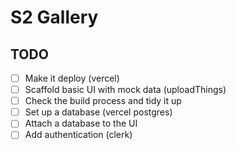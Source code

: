 # S2 Gallery

## TODO

- [ ] Make it deploy (vercel)
- [ ] Scaffold basic UI with mock data (uploadThings)
- [ ] Check the build process and tidy it up
- [ ] Set up a database (vercel postgres)
- [ ] Attach a database to the UI
- [ ] Add authentication (clerk)

